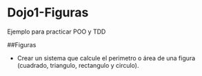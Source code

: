 # Dojo1-Figuras
Ejemplo para practicar POO y TDD

##Figuras

* Crear un sistema que calcule el perimetro o área de una figura (cuadrado, triangulo, rectangulo y circulo).
